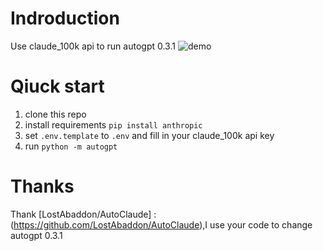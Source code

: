 # Indroduction
Use claude_100k api to run autogpt 0.3.1
![demo](demo.gif)

# Qiuck start
1. clone this repo
2. install requirements `pip install anthropic`
3. set `.env.template` to `.env` and fill in your claude_100k api key
4. run `python -m autogpt`


# Thanks
Thank  [LostAbaddon/AutoClaude] :(https://github.com/LostAbaddon/AutoClaude),I use your code to change autogpt 0.3.1 
